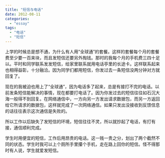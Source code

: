```yaml
---
title: "短信与电话"
date: 2012-08-11
categories: 
  - "essay"
tags: 
  - "电话"
  - "短信"
---
```


上学的时候总是想不通，为什么有人用“全球通”的套餐。这样的套餐每个月的套餐费至少要一百来块，而且发短信还要另外掏钱。那时的我每个月的手机费三四十足以。平时和同学联系发发短信，给家里联系就用电话亭里的长途卡。这样联系起来也相得益彰，十分融洽。因为同学们都用短信，你发过去一条短信没两分钟对方就回复了。

现在的我被迫也用上了“全球通”，因为电话多了起来，总是有接打不完的电话。以前发条短信能解决的事情，现在都要打电话了。因为你发过去的短信往往如石沉大海一般得不到回复。在网络通信中，一方向另一方发出请求数据包，而另一方返回给它所请求的数据包，这样就完成了一次网络通信。如果只发出没接收到反馈信息的话往往表示这次通信是失败的。

所以工作以后缺失了发短信的环境，短信往往不灵，所以就抄起了电话，有打有接，通信顺利完成。

学生时用便宜的短信，工作后用昂贵的电话。这一贱一贵之分，划出了两个截然不同的状态。学生时我可以上个厕所手里攥个手机，走在路上回你的短信。怪不得那时有人说，学生就爱发短信。
